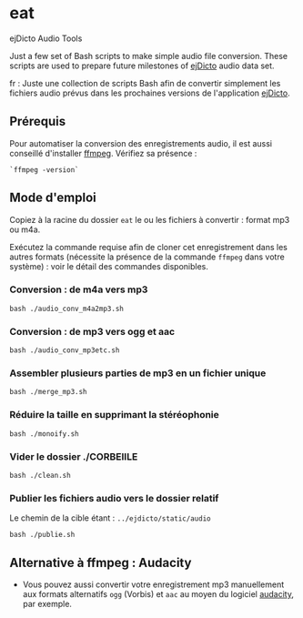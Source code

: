 # eat
ejDicto Audio Tools

Just a few set of Bash scripts to make simple audio file conversion. These scripts are used to prepare future milestones of [ejDicto](https://github.com/pcardona34/ejdicto) audio data set. 

fr :
Juste une collection de scripts Bash afin de convertir simplement les fichiers audio prévus dans les prochaines versions de l'application [ejDicto](https://github.com/pcardona34/ejdicto). 

## Prérequis

Pour automatiser la conversion des enregistrements audio, il est 
aussi conseillé d'installer [ffmpeg](https://ffmpeg.org). Vérifiez sa présence :

    `ffmpeg -version`
    
    
## Mode d'emploi

Copiez à la racine du dossier `eat` le ou les fichiers à convertir : 
format mp3 ou m4a.

Exécutez la commande requise afin de cloner cet enregistrement dans 
les autres formats (nécessite la présence de la commande `ffmpeg` dans 
votre système) : voir le détail des commandes disponibles.

### Conversion : de m4a vers mp3

    bash ./audio_conv_m4a2mp3.sh

### Conversion : de mp3 vers ogg et aac

    bash ./audio_conv_mp3etc.sh

### Assembler plusieurs parties de mp3 en un fichier unique

    bash ./merge_mp3.sh
    
### Réduire la taille en supprimant la stéréophonie

    bash ./monoify.sh

### Vider le dossier ./CORBEIILE

    bash ./clean.sh
    
### Publier les fichiers audio vers le dossier relatif 

Le chemin de la cible étant : `../ejdicto/static/audio`

    bash ./publie.sh

## Alternative à ffmpeg : Audacity

+ Vous pouvez aussi convertir votre enregistrement mp3
manuellement aux formats alternatifs `ogg` (Vorbis) et `aac` au moyen du logiciel 
 [audacity](https://audacity.fr), par exemple.